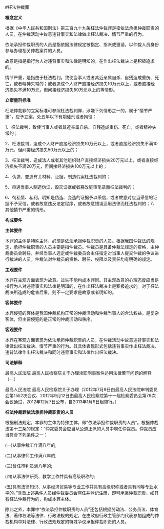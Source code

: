 #枉法仲裁罪

 

**概念定义**

根据《中华人民共和国刑法》第三百九十九条枉法仲裁罪是指依法承担仲裁职责的人员，在仲裁活动中故意违背事实和法律做出枉法裁决、情节严重的行为。

依法承担仲裁职责的人员是指依据法律规定被指定、指派或邀请，以仲裁人员身份参与办理相关仲裁案件的人员。

故意是指是指行为人对违背事实和法律是明知的，在作出枉法裁决上是积极追求的。

情节严重，是指由于枉法裁判，致使当事人或者其近亲属自杀、自残造成重伤、死亡，或者精神失常的；或者造成个人财产直接经济损失10万元以上，或者直接经济损失不满10万元，但间接经济损失50万元以上的等情形。

**立案量刑标准**

枉法仲裁罪的立案标准可参照枉法裁判罪，涉嫌下列情形之一的，属于“情节严重”，应予立案，处五年以下有期徒刑或者拘役：

1、枉法裁判，致使当事人或者其近亲属自杀、自残造成重伤、死亡，或者精神失常的；

2、枉法裁判，造成个人财产直接经济损失10万元以上，或者直接经济损失不满10万元，但间接经济损失50万元以上的；

3、枉法裁判，造成法人或者其他组织财产直接经济损失20万元以上，或者直接经济损失不满20万元，但间接经济损失100万元以上的；

4、伪造、变造有关材料、证据，制造假案枉法裁判的；

5、串通当事人制造伪证，毁灭证据或者篡改庭审笔录而枉法裁判的；

6、徇私情、私利，明知是伪造、变造的证据予以采信，或者故意对应当采信的证据不予采信，或者故意违反法定程序，或者故意错误适用法律而枉法裁判的；7、其他情节严重的情形。

 

**构成要件**

**主体要件**

本罪的主体是特殊主体，必须是依法承担仲裁职责的人员。根据我国仲裁法的规定，承担仲裁职责的人员主要是指仲裁员。仲裁员是具备仲裁法规定的资格，由仲裁委员会聘任，并经当事人选定或仲裁委员会主任指定对当事人提交仲裁的争议进行裁决的人员。仲裁法对仲裁员的资格、聘任、权限以及责任均有明确的规定。

**主观要件**

本罪在主观方面表现为故意。过失不能构成本罪同。其主观故意的心理态度应当是指行为人对违背事实和法律是明知的，在作出枉法裁决上是积极追求的。对于枉法裁决所造成的危害后果，则不一定要求是故意或者明知的。

**客体要件**

本罪侵犯的客体是我国仲裁机构正常的仲裁活动和仲裁当事人的合法权益。是复杂客体，但主要侵犯的是正常的仲裁活动和秩序。

**客观要件**

本罪在客观方面表现为依法承担仲裁职责的人员，在仲裁活动中故意违背事实和法律做出枉法裁决、情节严重的行为。其具体表现形式包括违背事实作出枉法裁决、违背法律作出枉法裁决和同时违背事实和法律作出枉法裁决。

**司法解释**

最高人民法院 最高人民检察院关于办理渎职刑事案件适用法律若干问题的解释（一）

最高人民法院 最高人民检察院关于办理（2012年7月9日由最高人民法院审判委员会第1552次会议、2012年9月12日由最高人民检察院第十一届检察委员会第79次会议通过，2012年12月7日公布，自2013年1月9日起施行。）

**枉法仲裁罪依法承担仲裁职责的人员**

根据刑法规定，本罪的主体为特殊主体，即“依法承担仲裁职责的人员”。根据仲裁法第十三条的规定：“仲裁委员会应当从公道正派的人员中聘任仲裁员。仲裁员应当符合下列条件之一：

(一)从事仲裁工作满八年的;

(二)从事律师工作满八年的;

(三)曾任审判员满八年的;

(四)从事法律研究、教学工作并具有高级职称的;

(五)具有法律知识、从事经济贸易等专业工作并具有高级职称或者具有同等专业水平的。”具备上述条件人员经仲裁委员会聘任并登记注册，即可承担仲裁职责，如其有枉法仲裁行为的，构成本罪主体。

除此之外，本罪中“依法承担仲裁职责的人员”还包括根据劳动法、公务员法、体育法、著作权法等法律、行政法规的规定，在由政府行政主管部门代表参加组成的仲裁机构中对法律、行政法规规定的特殊争议承担仲裁职责的人员。

